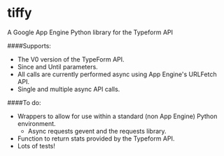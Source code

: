 tiffy
=====

A Google App Engine Python library for the Typeform API

####Supports:
  * The V0 version of the TypeForm API.
  * Since and Until parameters.
  * All calls are currently performed async using App Engine's URLFetch API.
  * Single and multiple async API calls.

####To do:
  * Wrappers to allow for use within a standard (non App Engine) Python environment.
    * Async requests gevent and the requests library.
  * Function to return stats provided by the Typeform API.
  * Lots of tests!
